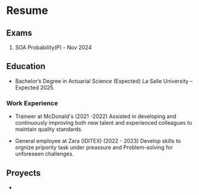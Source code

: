 # Resume

## Exams
1. SOA Probability(P) - Nov 2024


## Education
- Bachelor’s Degree in Actuarial Science (Expected)
  La Salle University – Expected 2025.

### Work Experience
- Traineer at McDonald's (2021 -2022)
  Assisted in developing and continuously improving both new talent and experienced colleagues to maintain quality standards.

- General employee at Zara (IDITEX) (2022 - 2023)
  Develop skills to orgnize pripority task under preassure and Problem-solving for unforeseen challenges.

## Proyects
- 
